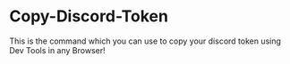 # Copy-Discord-Token
This is the command which you can use to copy your discord token using Dev Tools in any Browser!

